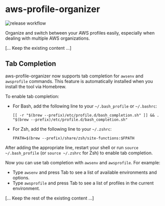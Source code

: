 # aws-profile-organizer

![release workflow](https://github.com/easytocloud/aws-profile-organizer/actions/workflows/release.yml/badge.svg)

Organize and switch between your AWS profiles easily, especially when dealing with multiple AWS organizations.

[... Keep the existing content ...]

## Tab Completion

aws-profile-organizer now supports tab completion for `awsenv` and `awsprofile` commands. This feature is automatically installed when you install the tool via Homebrew.

To enable tab completion:

- For Bash, add the following line to your `~/.bash_profile` or `~/.bashrc`:
  ```
  [[ -r "$(brew --prefix)/etc/profile.d/bash_completion.sh" ]] && . "$(brew --prefix)/etc/profile.d/bash_completion.sh"
  ```

- For Zsh, add the following line to your `~/.zshrc`:
  ```
  FPATH=$(brew --prefix)/share/zsh/site-functions:$FPATH
  ```

After adding the appropriate line, restart your shell or run `source ~/.bash_profile` (or `source ~/.zshrc` for Zsh) to enable tab completion.

Now you can use tab completion with `awsenv` and `awsprofile`. For example:
- Type `awsenv` and press Tab to see a list of available environments and options.
- Type `awsprofile` and press Tab to see a list of profiles in the current environment.

[... Keep the rest of the existing content ...]
